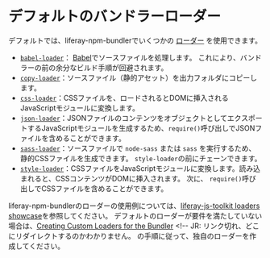 # デフォルトのバンドラーローダー

デフォルトでは、liferay-npm-bundlerでいくつかの [ローダー](./understanding-bundler-loaders.md) を使用できます。

* [`babel-loader`](https://github.com/liferay/liferay-js-toolkit/tree/master/packages/liferay-npm-bundler-loader-babel-loader)： [Babel](https://babeljs.io/)でソースファイルを処理します。 これにより、バンドラーの前の余分なビルド手順が回避されます。
* [`copy-loader`](https://github.com/liferay/liferay-js-toolkit/tree/master/packages/liferay-npm-bundler-loader-copy-loader)：ソースファイル（静的アセット）を出力フォルダにコピーします。
* [`css-loader`](https://github.com/liferay/liferay-js-toolkit/tree/master/packages/liferay-npm-bundler-loader-css-loader)：CSSファイルを、ロードされるとDOMに挿入されるJavaScriptモジュールに変換します。
* [`json-loader`](https://github.com/liferay/liferay-js-toolkit/tree/master/packages/liferay-npm-bundler-loader-json-loader)：JSONファイルのコンテンツをオブジェクトとしてエクスポートするJavaScriptモジュールを生成するため、`require()`呼び出しでJSONファイルを含めることができます。
* [`sass-loader`](https://github.com/liferay/liferay-js-toolkit/tree/master/packages/liferay-npm-bundler-loader-sass-loader)：ソースファイルで `node-sass` または `sass` を実行するため、静的CSSファイルを生成できます。 `style-loader`の前にチェーンできます。
* [`style-loader`](https://github.com/liferay/liferay-js-toolkit/tree/master/packages/liferay-npm-bundler-loader-style-loader)：CSSファイルをJavaScriptモジュールに変換します。読み込まれると、CSSコンテンツがDOMに挿入されます。 次に、 `require()`呼び出しでCSSファイルを含めることができます。

liferay-npm-bundlerのローダーの使用例については、[liferay-js-toolkit loaders showcase](https://github.com/izaera/liferay-js-toolkit-showcase/tree/loaders)を参照してください。 デフォルトのローダーが要件を満たしていない場合は、[Creating Custom Loaders for the Bundler](../../creating-custom-loaders-for-the-liferay-npm-bundler.md) <!-- JR: リンク切れ、どこにリダイレクトするのかわかりません。 の手順に従って、独自のローダーを作成してください。</p>
